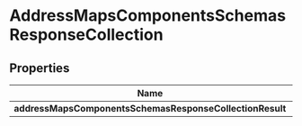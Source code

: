 # AddressMapsComponentsSchemasResponseCollection

## Properties
Name | Type | Description | Notes
------------ | ------------- | ------------- | -------------
**addressMapsComponentsSchemasResponseCollectionResult** | [**List&lt;AddressMaps&gt;**](AddressMaps.md) |  |  [optional]
